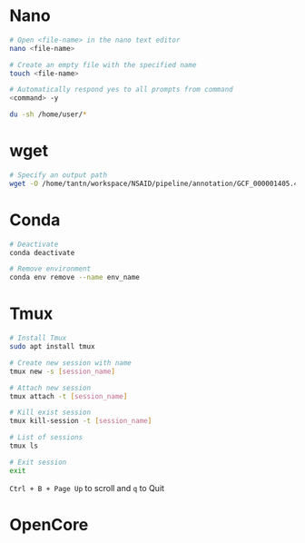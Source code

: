 # Nano

```bash
# Open <file-name> in the nano text editor
nano <file-name>

# Create an empty file with the specified name
touch <file-name>

# Automatically respond yes to all prompts from command
<command> -y

du -sh /home/user/*
```

# wget
```bash
# Specify an output path
wget -O /home/tantn/workspace/NSAID/pipeline/annotation/GCF_000001405.40.gz.tbi https://ftp.ncbi.nih.gov/snp/latest_release/VCF/GCF_000001405.40.gz.tbi
```

# Conda

```bash
# Deactivate
conda deactivate

# Remove environment
conda env remove --name env_name
```

# Tmux

```bash
# Install Tmux
sudo apt install tmux

# Create new session with name
tmux new -s [session_name]

# Attach new session
tmux attach -t [session_name]

# Kill exist session
tmux kill-session -t [session_name]

# List of sessions
tmux ls

# Exit session
exit
```

`Ctrl + B + Page Up` to scroll and `q` to Quit

# OpenCore